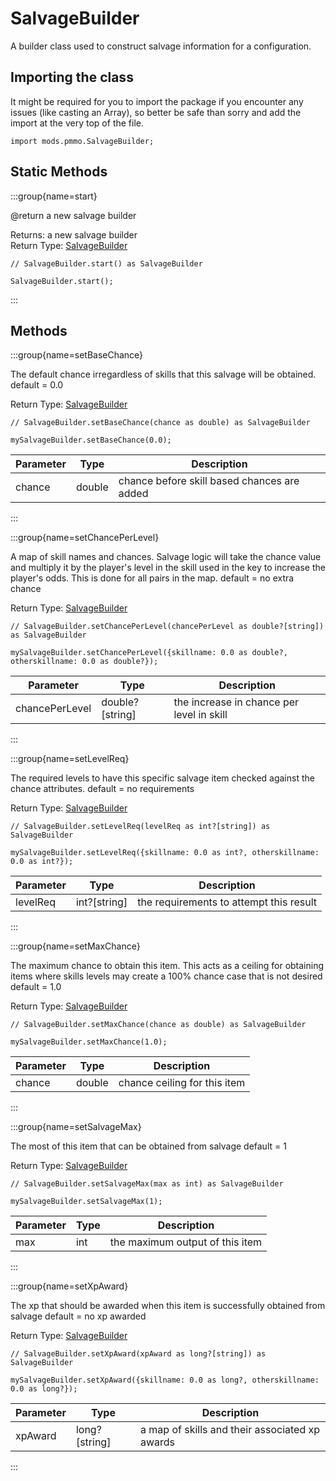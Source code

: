 # SalvageBuilder

A builder class used to construct salvage information for 
 a configuration.

## Importing the class

It might be required for you to import the package if you encounter any issues (like casting an Array), so better be safe than sorry and add the import at the very top of the file.
```zenscript
import mods.pmmo.SalvageBuilder;
```


## Static Methods

:::group{name=start}

@return a new salvage builder

Returns: a new salvage builder  
Return Type: [SalvageBuilder](/mods/pmmo/SalvageBuilder)

```zenscript
// SalvageBuilder.start() as SalvageBuilder

SalvageBuilder.start();
```

:::

## Methods

:::group{name=setBaseChance}

The default chance irregardless of skills that this
 salvage will be obtained.
 default = 0.0

Return Type: [SalvageBuilder](/mods/pmmo/SalvageBuilder)

```zenscript
// SalvageBuilder.setBaseChance(chance as double) as SalvageBuilder

mySalvageBuilder.setBaseChance(0.0);
```

| Parameter | Type | Description |
|-----------|------|-------------|
| chance | double | chance before skill based chances are added |


:::

:::group{name=setChancePerLevel}

A map of skill names and chances.  Salvage logic will take the chance
 value and multiply it by the player's level in the skill used in the key
 to increase the player's odds.  This is done for all pairs in the map.
 default = no extra chance

Return Type: [SalvageBuilder](/mods/pmmo/SalvageBuilder)

```zenscript
// SalvageBuilder.setChancePerLevel(chancePerLevel as double?[string]) as SalvageBuilder

mySalvageBuilder.setChancePerLevel({skillname: 0.0 as double?, otherskillname: 0.0 as double?});
```

| Parameter | Type | Description |
|-----------|------|-------------|
| chancePerLevel | double?[string] | the increase in chance per level in skill |


:::

:::group{name=setLevelReq}

The required levels to have this specific salvage item checked
 against the chance attributes.
 default = no requirements

Return Type: [SalvageBuilder](/mods/pmmo/SalvageBuilder)

```zenscript
// SalvageBuilder.setLevelReq(levelReq as int?[string]) as SalvageBuilder

mySalvageBuilder.setLevelReq({skillname: 0.0 as int?, otherskillname: 0.0 as int?});
```

| Parameter | Type | Description |
|-----------|------|-------------|
| levelReq | int?[string] | the requirements to attempt this result |


:::

:::group{name=setMaxChance}

The maximum chance to obtain this item.  This acts as
 a ceiling for obtaining items where skills levels may
 create a 100% chance case that is not desired
 default = 1.0

Return Type: [SalvageBuilder](/mods/pmmo/SalvageBuilder)

```zenscript
// SalvageBuilder.setMaxChance(chance as double) as SalvageBuilder

mySalvageBuilder.setMaxChance(1.0);
```

| Parameter | Type | Description |
|-----------|------|-------------|
| chance | double | chance ceiling for this item |


:::

:::group{name=setSalvageMax}

The most of this item that can be obtained from salvage
 default = 1

Return Type: [SalvageBuilder](/mods/pmmo/SalvageBuilder)

```zenscript
// SalvageBuilder.setSalvageMax(max as int) as SalvageBuilder

mySalvageBuilder.setSalvageMax(1);
```

| Parameter | Type | Description |
|-----------|------|-------------|
| max | int | the maximum output of this item |


:::

:::group{name=setXpAward}

The xp that should be awarded when this item is successfully 
 obtained from salvage
 default = no xp awarded

Return Type: [SalvageBuilder](/mods/pmmo/SalvageBuilder)

```zenscript
// SalvageBuilder.setXpAward(xpAward as long?[string]) as SalvageBuilder

mySalvageBuilder.setXpAward({skillname: 0.0 as long?, otherskillname: 0.0 as long?});
```

| Parameter | Type | Description |
|-----------|------|-------------|
| xpAward | long?[string] | a map of skills and their associated xp awards |


:::



